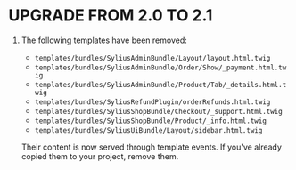# UPGRADE FROM 2.0 TO 2.1

1. The following templates have been removed:
   - `templates/bundles/SyliusAdminBundle/Layout/layout.html.twig`
   - `templates/bundles/SyliusAdminBundle/Order/Show/_payment.html.twig`
   - `templates/bundles/SyliusAdminBundle/Product/Tab/_details.html.twig`
   - `templates/bundles/SyliusRefundPlugin/orderRefunds.html.twig`
   - `templates/bundles/SyliusShopBundle/Checkout/_support.html.twig`
   - `templates/bundles/SyliusShopBundle/Product/_info.html.twig`
   - `templates/bundles/SyliusUiBundle/Layout/sidebar.html.twig`

   Their content is now served through template events.
   If you've already copied them to your project, remove them.
